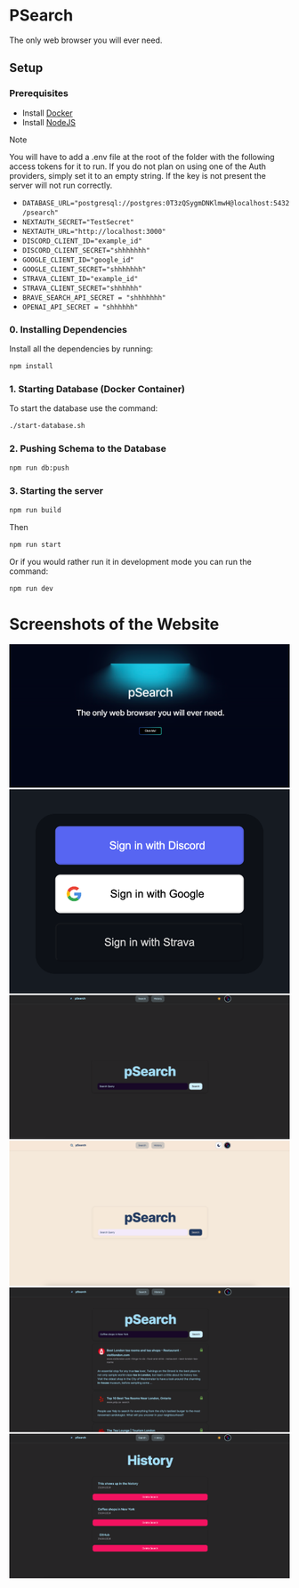 # PSearch

The only web browser you will ever need.

## Setup

### Prerequisites

- Install [Docker](https://docs.docker.com/engine/install/)
- Install [NodeJS](https://nodejs.org/en/download)

> [!NOTE]
> You will have to add a .env file at the root of the folder with the following access tokens for it to run.
> If you do not plan on using one of the Auth providers, simply set it to an empty string. If the key is not present
> the server will not run correctly.

- `DATABASE_URL="postgresql://postgres:0T3zQSygmDNKlmwH@localhost:5432/psearch"`
- `NEXTAUTH_SECRET="TestSecret"`
- `NEXTAUTH_URL="http://localhost:3000"`
- `DISCORD_CLIENT_ID="example_id"`
- `DISCORD_CLIENT_SECRET="shhhhhhh"`
- `GOOGLE_CLIENT_ID="google_id"`
- `GOOGLE_CLIENT_SECRET="shhhhhhh"`
- `STRAVA_CLIENT_ID="example_id"`
- `STRAVA_CLIENT_SECRET="shhhhhh"`
- `BRAVE_SEARCH_API_SECRET = "shhhhhhh"`
- `OPENAI_API_SECRET = "shhhhhh"`

### 0. Installing Dependencies
Install all the dependencies by running:

```sh 
npm install
```

### 1. Starting Database (Docker Container)

To start the database use the command:

```sh
./start-database.sh
```

### 2. Pushing Schema to the Database

```sh
npm run db:push
```

### 3. Starting the server

```sh
npm run build
```

Then

```sh
npm run start
```

Or if you would rather run it in development mode you can run the command:

```sh
npm run dev
```

# Screenshots of the Website

<picture>
  <source 
    srcset="https://raw.githubusercontent.com/analytical-incompetence/psearch/master/images/homeScreen.png" 
    media="(prefers-color-scheme: dark)">
  <img src="https://raw.githubusercontent.com/analytical-incompetence/psearch/master/images/homeScreen.png">
</picture>

<picture>
  <source 
    srcset="https://raw.githubusercontent.com/analytical-incompetence/psearch/master/images/loginScreen.png" 
    media="(prefers-color-scheme: dark)">
  <img src="https://raw.githubusercontent.com/analytical-incompetence/psearch/master/images/loginScreen.png">
</picture>

<picture>
  <source 
    srcset="https://raw.githubusercontent.com/analytical-incompetence/psearch/master/images/searchPageEmpty.png" 
    media="(prefers-color-scheme: dark)">
  <img src="https://raw.githubusercontent.com/analytical-incompetence/psearch/master/images/searchPageEmpty.png">
</picture>

<picture>
  <source 
    srcset="https://raw.githubusercontent.com/analytical-incompetence/psearch/master/images/searchPageLightMode.png" 
    media="(prefers-color-scheme: dark)">
  <img src="https://raw.githubusercontent.com/analytical-incompetence/psearch/master/images/searchPageLightMode.png">
</picture>

<picture>
  <source 
    srcset="https://raw.githubusercontent.com/analytical-incompetence/psearch/master/images/searchPageQuery.png" 
    media="(prefers-color-scheme: dark)">
  <img src="https://raw.githubusercontent.com/analytical-incompetence/psearch/master/images/searchPageQuery.png">
</picture>

<picture>
  <source 
    srcset="https://raw.githubusercontent.com/analytical-incompetence/psearch/master/images/historyPage.png" 
    media="(prefers-color-scheme: dark)">
  <img src="https://raw.githubusercontent.com/analytical-incompetence/psearch/master/images/historyPage.png">
</picture>

